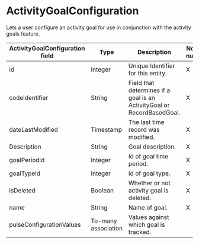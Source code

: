 
# ActivityGoalConfiguration

Lets a user configure an activity goal for use in conjunction with the activity goals feature.

| **ActivityGoalConfiguration field** | **Type** | **Description** | **Not null** | **Read-only** |
| --- | --- | --- | --- | --- |
| id | Integer | Unique Identifier for this entity. | X | X |
| codeIdentifier | String | Field that determines if a goal is an ActivityGoal or RecordBasedGoal. | X | |
| dateLastModified | Timestamp | The last time record was modified. | X | X |
| Description | String | Goal description. | X | |
| goalPeriodId | Integer | Id of goal time period. | X | |
| goalTypeId | Integer | Id of goal type. | X  | X |
| isDeleted | Boolean | Whether or not activity goal is deleted. | X | |
| name | String | Name of goal. | X  | |
| pulseConfigurationValues | To-many association | Values against which goal is tracked. | | |